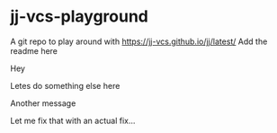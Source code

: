 # jj-vcs-playground

A git repo to play around with https://jj-vcs.github.io/jj/latest/
Add the readme here

Hey

Letes do something else here

Another message

Let me fix that with an actual fix...
